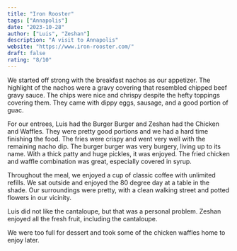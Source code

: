 ```yaml
---
title: "Iron Rooster"
tags: ["Annapolis"]
date: "2023-10-28"
author: ["Luis", "Zeshan"]
description: "A visit to Annapolis"
website: "https://www.iron-rooster.com/"
draft: false
rating: "8/10"
---
```


We started off strong with the breakfast nachos as our appetizer. The highlight of the nachos were a gravy covering that resembled chipped beef gravy sauce. The chips were nice and chrispy despite the hefty toppings covering them. They came with dippy eggs, sausage, and a good portion of guac.

For our entrees, Luis had the Burger Burger and Zeshan had the Chicken and Waffles. They were pretty good portions and we had a hard time finishing the food. The fries were crispy and went very well with the remaining nacho dip. The burger burger was very burgery, living up to its name. With a thick patty and huge pickles, it was enjoyed. The fried chicken and waffle combination was great, especially covered in syrup.

Throughout the meal, we enjoyed a cup of classic coffee with unlimited refills. We sat outside and enjoyed the 80 degree day at a table in the shade. Our surroundings were pretty, with a clean walking street and potted flowers in our vicinity. 

Luis did not like the cantaloupe, but that was a personal problem. Zeshan enjoyed all the fresh fruit, including the cantaloupe. 

We were too full for dessert and took some of the chicken waffles home to enjoy later.
